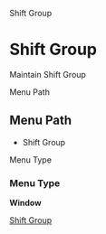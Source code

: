 
Shift Group
# Shift Group


Maintain Shift Group

Menu Path
## Menu Path



- Shift Group

Menu Type
### Menu Type

**Window**


[Shift Group](../../functional-guide/window/window-shift-group.md)